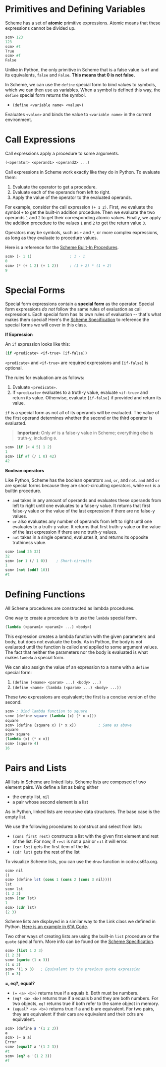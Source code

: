 # Primitives and Defining Variables

Scheme has a set of **atomic** primitive expressions. Atomic means that these expressions cannot be divided up.

```scheme
scm> 123
123
scm> #t
True
scm> #f
False
```

Unlike in Python, the only primitive in Scheme that is a false value is `#f` and its equivalents, `false` and `False`. **This means that 0 is not false.**

In Scheme, we can use the `define` special form to bind values to symbols, which we can then use as variables. When a symbol is defined this way, the `define` special form returns the symbol.

- `(define <variable name> <value>)`

Evaluates `<value>` and binds the value to `<variable name>` in the current environment.

# Call Expressions

Call expressions apply a procedure to some arguments.

```scheme
(<operator> <operand1> <operand2> ...)
```

Call expressions in Scheme work exactly like they do in Python. To evaluate them:

1. Evaluate the operator to get a procedure.
2. Evaluate each of the operands from left to right.
3. Apply the value of the operator to the evaluated operands.

For example, consider the call expression `(+ 1 2)`. First, we evaluate the symbol `+` to get the built-in addition procedure. Then we evaluate the two operands `1` and `2` to get their corresponding atomic values. Finally, we apply the addition procedure to the values `1` and `2` to get the return value `3`.

Operators may be symbols, such as `+` and `*`, or more complex expressions, as long as they evaluate to procedure values.

Here is a reference for the [Scheme Built-In Procedures](https://cs61a.org/articles/scheme-builtins/).

```scheme
scm> (- 1 1)                 ; 1 - 1
0
scm> (* (+ 1 2) (+ 1 2))     ; (1 + 2) * (1 + 2)
9
```



# Special Forms

Special form expressions contain a **special form** as the operator. Special form expressions *do not* follow the same rules of evaluation as call expressions. Each special form has its own rules of evaluation -- that's what makes them special! Here's the [Scheme Specification](https://cs61a.org/articles/scheme-spec/#special-forms-2) to reference the special forms we will cover in this class.

**If Expression**

An `if` expression looks like this:

```scheme
(if <predicate> <if-true> [if-false])
```

`<predicate>` and `<if-true>` are required expressions and `[if-false]` is optional.

The rules for evaluation are as follows:

1. Evaluate `<predicate>`.
2. If `<predicate>` evaluates to a truth-y value, evaluate `<if-true>` and return its value. Otherwise, evaluate `[if-false]` if provided and return its value.

`if` is a special form as not all of its operands will be evaluated. The value of the first operand determines whether the second or the third operator is evaluated.

> **Important:** Only `#f` is a false-y value in Scheme; everything else is truth-y, including `0`.

```scheme
scm> (if (< 4 5) 1 2)
1
scm> (if #f (/ 1 0) 42)
42
```

**Boolean operators**

Like Python, Scheme has the boolean operators `and`, `or`, and `not`. `and` and `or` are special forms because they are short-circuiting operators, while `not` is a builtin procedure.

- `and` takes in any amount of operands and evaluates these operands from left to right until one evaluates to a false-y value. It returns that first false-y value or the value of the last expression if there are no false-y values.
- `or` also evaluates any number of operands from left to right until one evaluates to a truth-y value. It returns that first truth-y value or the value of the last expression if there are no truth-y values.
- `not` takes in a single operand, evaluates it, and returns its opposite truthiness value.

```scheme
scm> (and 25 32)
32
scm> (or 1 (/ 1 0))    ; Short-circuits
1
scm> (not (odd? 10))
#t
```



# Defining Functions

All Scheme procedures are constructed as lambda procedures.

One way to create a procedure is to use the `lambda` special form.

```scheme
(lambda (<param1> <param2> ...) <body>)
```

This expression creates a lambda function with the given parameters and body, but does not evaluate the body. As in Python, the body is not evaluated until the function is called and applied to some argument values. The fact that neither the parameters nor the body is evaluated is what makes `lambda` a special form.

We can also assign the value of an expression to a name with a `define` special form:

1. `(define (<name> <param> ...) <body> ...)`
2. `(define <name> (lambda (<param> ...) <body> ...))`

These two expressions are equivalent; the first is a concise version of the second.

```scheme
scm> ; Bind lambda function to square
scm> (define square (lambda (x) (* x x)))
square
scm> (define (square x) (* x x))          ; Same as above
square
scm> square
(lambda (x) (* x x))
scm> (square 4)
16
```





# Pairs and Lists

All lists in Scheme are linked lists. Scheme lists are composed of two element pairs. We define a list as being either

- the empty list, `nil`
- a pair whose second element is a list

As in Python, linked lists are recursive data structures. The base case is the empty list.

We use the following procedures to construct and select from lists:

- `(cons first rest)` constructs a list with the given first element and rest of the list. For now, if `rest` is not a pair or `nil` it will error.
- `(car lst)` gets the first item of the list
- `(cdr lst)` gets the rest of the list

To visualize Scheme lists, you can use the `draw` function in code.cs61a.org.

```scheme
scm> nil
()
scm> (define lst (cons 1 (cons 2 (cons 3 nil))))
lst
scm> lst
(1 2 3)
scm> (car lst)
1
scm> (cdr lst)
(2 3)
```

Scheme lists are displayed in a similar way to the Link class we defined in Python. [Here is an example in 61A Code](https://code.cs61a.org/EarlySorryBottom).

Two other ways of creating lists are using the built-in `list` procedure or the `quote` special form. More info can be found on the [Scheme Specification](https://cs61a.org/articles/scheme-spec/).

```scheme
scm> (list 1 2 3)
(1 2 3)
scm> (quote (1 x 3))
(1 x 3)
scm> '(1 x 3)   ; Equivalent to the previous quote expression
(1 x 3)
```

**=, eq?, equal?**

- `(= <a> <b>)` returns true if a equals b. Both must be numbers.
- `(eq? <a> <b>)` returns true if a equals b and they are both numbers. For two objects, `eq?` returns true if both refer to the same object in memory.
- `(equal? <a> <b>)` returns true if a and b are equivalent. For two pairs, they are equivalent if their cars are equivalent and their cdrs are equivalent.

```scheme
scm> (define a '(1 2 3))
a
scm> (= a a)
Error
scm> (equal? a '(1 2 3))
#t
scm> (eq? a '(1 2 3))
#f
```